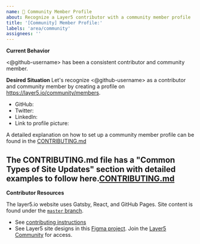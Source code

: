 ```yaml
---
name: 👤 Community Member Profile
about: Recognize a Layer5 contributor with a community member profile
title: '[Community] Member Profile:'
labels: 'area/community'
assignees: ''
---
```


**Current Behavior**

<@github-username> has been a consistent contributor and community member.

**Desired Situation**
Let's recognize <@github-username> as a contributor and community member by creating a profile on https://layer5.io/community/members.

- GitHub: <!-- username only -->
- Twitter: <!-- handle only -->
- LinkedIn: <!-- <profilename> only (https://www.linkedin.com/in/<profilename>)-->
- Link to profile picture:

A detailed explanation on how to set up a community member profile can be found in the [CONTRIBUTING.md](https://github.com/layer5io/layer5/blob/master/CONTRIBUTING.md)

The CONTRIBUTING.md file has a "Common Types of Site Updates" section with detailed examples to follow here.[CONTRIBUTING.md](https://github.com/layer5io/layer5/blob/master/CONTRIBUTING.md)
---

**Contributor Resources**

The layer5.io website uses Gatsby, React, and GitHub Pages. Site content is found under the [`master` branch](https://github.com/layer5io/layer5/tree/master).
- See [contributing instructions](https://github.com/layer5io/layer5/blob/master/CONTRIBUTING.md)
- See Layer5 site designs in this [Figma project](https://www.figma.com/file/5ZwEkSJwUPitURD59YHMEN/Layer5-Designs). Join the [Layer5 Community](http://slack.layer5.io) for access.
